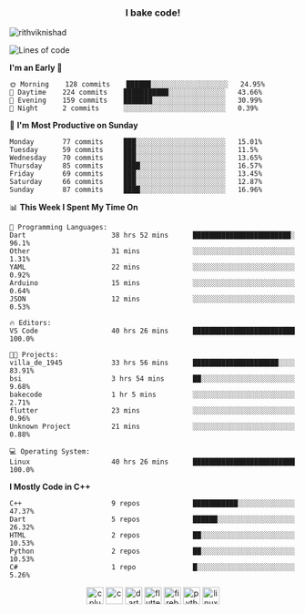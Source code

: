 <h3 align="center">I bake code!</h3>

<p align="left"> <img src="https://komarev.com/ghpvc/?username=rithviknishad" alt="rithviknishad" /> </p>

<!--START_SECTION:waka-->
![Lines of code](https://img.shields.io/badge/From%20Hello%20World%20I%27ve%20Written-23.3%20million%20lines%20of%20code-blue)

**I'm an Early 🐤** 

```text
🌞 Morning    128 commits    ██████░░░░░░░░░░░░░░░░░░░   24.95% 
🌆 Daytime    224 commits    ███████████░░░░░░░░░░░░░░   43.66% 
🌃 Evening    159 commits    ███████░░░░░░░░░░░░░░░░░░   30.99% 
🌙 Night      2 commits      ░░░░░░░░░░░░░░░░░░░░░░░░░   0.39%

```
📅 **I'm Most Productive on Sunday** 

```text
Monday       77 commits     ███░░░░░░░░░░░░░░░░░░░░░░   15.01% 
Tuesday      59 commits     ███░░░░░░░░░░░░░░░░░░░░░░   11.5% 
Wednesday    70 commits     ███░░░░░░░░░░░░░░░░░░░░░░   13.65% 
Thursday     85 commits     ████░░░░░░░░░░░░░░░░░░░░░   16.57% 
Friday       69 commits     ███░░░░░░░░░░░░░░░░░░░░░░   13.45% 
Saturday     66 commits     ███░░░░░░░░░░░░░░░░░░░░░░   12.87% 
Sunday       87 commits     ████░░░░░░░░░░░░░░░░░░░░░   16.96%

```


📊 **This Week I Spent My Time On** 

```text
💬 Programming Languages: 
Dart                     38 hrs 52 mins      ████████████████████████░   96.1% 
Other                    31 mins             ░░░░░░░░░░░░░░░░░░░░░░░░░   1.31% 
YAML                     22 mins             ░░░░░░░░░░░░░░░░░░░░░░░░░   0.92% 
Arduino                  15 mins             ░░░░░░░░░░░░░░░░░░░░░░░░░   0.64% 
JSON                     12 mins             ░░░░░░░░░░░░░░░░░░░░░░░░░   0.53%

🔥 Editors: 
VS Code                  40 hrs 26 mins      █████████████████████████   100.0%

🐱‍💻 Projects: 
villa_de_1945            33 hrs 56 mins      █████████████████████░░░░   83.91% 
bsi                      3 hrs 54 mins       ██░░░░░░░░░░░░░░░░░░░░░░░   9.68% 
bakecode                 1 hr 5 mins         ░░░░░░░░░░░░░░░░░░░░░░░░░   2.71% 
flutter                  23 mins             ░░░░░░░░░░░░░░░░░░░░░░░░░   0.96% 
Unknown Project          21 mins             ░░░░░░░░░░░░░░░░░░░░░░░░░   0.88%

💻 Operating System: 
Linux                    40 hrs 26 mins      █████████████████████████   100.0%

```

**I Mostly Code in C++** 

```text
C++                      9 repos             ███████████░░░░░░░░░░░░░░   47.37% 
Dart                     5 repos             ██████░░░░░░░░░░░░░░░░░░░   26.32% 
HTML                     2 repos             ██░░░░░░░░░░░░░░░░░░░░░░░   10.53% 
Python                   2 repos             ██░░░░░░░░░░░░░░░░░░░░░░░   10.53% 
C#                       1 repo              █░░░░░░░░░░░░░░░░░░░░░░░░   5.26%

```



<!--END_SECTION:waka-->

<p align="center">
  <img src="https://devicons.github.io/devicon/devicon.git/icons/cplusplus/cplusplus-original.svg" alt="cplusplus" width="30" height="30"/>
  <img src="https://devicons.github.io/devicon/devicon.git/icons/c/c-original.svg" alt="c" width="30" height="30"/>
  <img src="https://www.vectorlogo.zone/logos/dartlang/dartlang-icon.svg" alt="dart" width="30" height="30"/>
  <img src="https://www.vectorlogo.zone/logos/flutterio/flutterio-icon.svg" alt="flutter" width="30" height="30"/> 
  <img src="https://www.vectorlogo.zone/logos/firebase/firebase-icon.svg" alt="firebase" width="30" height="30"/> 
  <img src="https://devicons.github.io/devicon/devicon.git/icons/python/python-original.svg" alt="python" width="30" height="30"/> 
  <img src="https://devicons.github.io/devicon/devicon.git/icons/linux/linux-original.svg" alt="linux" width="30" height="30"/> 
</p>
